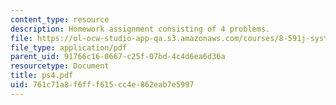```yaml
---
content_type: resource
description: Homework assignment consisting of 4 problems.
file: https://ol-ocw-studio-app-qa.s3.amazonaws.com/courses/8-591j-systems-biology-fall-2004/761c71a8f6fff615cc4e862eab7e5997_ps4.pdf
file_type: application/pdf
parent_uid: 91766c16-0667-c25f-07bd-4c4d6ea6d36a
resourcetype: Document
title: ps4.pdf
uid: 761c71a8-f6ff-f615-cc4e-862eab7e5997
---
```

